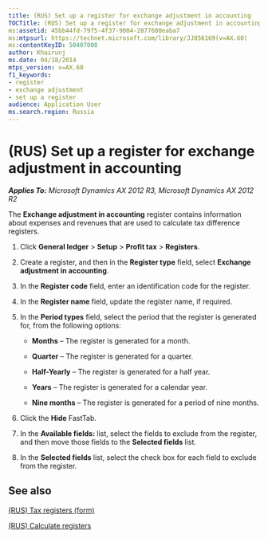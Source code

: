 ```yaml
---
title: (RUS) Set up a register for exchange adjustment in accounting
TOCTitle: (RUS) Set up a register for exchange adjustment in accounting
ms:assetid: 45bb44fd-79f5-4f37-9004-2877600eaba7
ms:mtpsurl: https://technet.microsoft.com/library/JJ856169(v=AX.60)
ms:contentKeyID: 50407008
author: Khairunj
ms.date: 04/18/2014
mtps_version: v=AX.60
f1_keywords:
- register
- exchange adjustment
- set up a register
audience: Application User
ms.search.region: Russia
---
```


# (RUS) Set up a register for exchange adjustment in accounting 


_**Applies To:** Microsoft Dynamics AX 2012 R3, Microsoft Dynamics AX 2012 R2_

The **Exchange adjustment in accounting** register contains information about expenses and revenues that are used to calculate tax difference registers.

1.  Click **General ledger** \> **Setup** \> **Profit tax** \> **Registers**.

2.  Create a register, and then in the **Register type** field, select **Exchange adjustment in accounting**.

3.  In the **Register code** field, enter an identification code for the register.

4.  In the **Register name** field, update the register name, if required.

5.  In the **Period types** field, select the period that the register is generated for, from the following options:
    
      - **Months** – The register is generated for a month.
    
      - **Quarter** – The register is generated for a quarter.
    
      - **Half-Yearly** – The register is generated for a half year.
    
      - **Years** – The register is generated for a calendar year.
    
      - **Nine months** – The register is generated for a period of nine months.

6.  Click the **Hide** FastTab.

7.  In the **Available fields:** list, select the fields to exclude from the register, and then move those fields to the **Selected fields** list.

8.  In the **Selected fields** list, select the check box for each field to exclude from the register.

## See also

[(RUS) Tax registers (form)](https://technet.microsoft.com/library/jj853195\(v=ax.60\))

[(RUS) Calculate registers](rus-calculate-registers.md)

  


